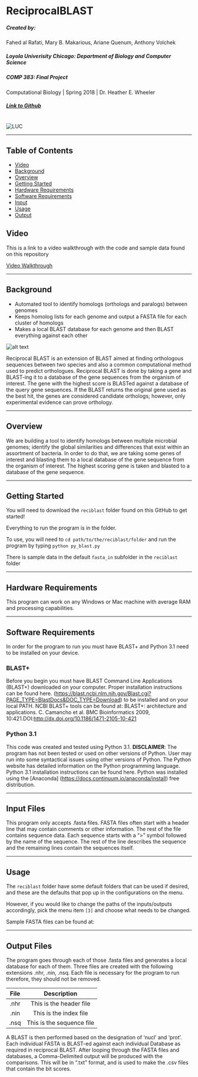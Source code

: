 # **ReciprocalBLAST**

##### Created by:
Fahed al Rafati, Mary B. Makarious, Ariane Quenum, Anthony Volchek
##### Loyola Univerisity Chicago: Department of Biology and Computer Science
##### COMP 383: Final Project
Computational Biology | Spring 2018 | Dr. Heather E. Wheeler

##### [Link to Github](https://github.com/m-makarious/ReciprocalBLAST)
#
![LUC](http://www.luc.edu/media/home/images/loyola-logo-tag.png)

---
## Table of Contents
* [Video](#video)
* [Background](#background)
* [Overview](#overview)
* [Getting Started](#gettingstarted)
* [Hardware Requirements](#hardware)
* [Software Requirements](#software)
* [Input](#input)
* [Usage](#usage)
* [Output](#output)


## Video
This is a link to a video walkthrough with the code and sample data found on this repository

[Video Walkthrough](https://streamable.com/1v1s2 "Video Walkthrough")

---

## Background
- Automated tool to identify homologs (orthologs and paralogs) between genomes
- Keeps homolog lists for each genome and output a FASTA file for each cluster of homologs
- Makes a local BLAST database for each genome and then BLAST everything against each other

![alt text](https://i.imgur.com/qQCafdD.png)

Reciprocal BLAST is an extension of BLAST aimed at finding orthologous sequences between two species and also a common computational method used to predict orthologues. Reciprocal BLAST is done by taking a gene and BLAST-ing it to a database of the gene sequences from the organism of interest. The gene with the highest score is BLASTed against a database of the query gene sequences. If the BLAST returns the original gene used as the best hit, the genes are considered candidate orthologs; however, only experimental evidence can prove  orthology.

---

## Overview <a id="overview"></a>
We are building a tool to identify homologs between multiple microbial genomes; identify the global similarities and differences that exist within an assortment of bacteria. In order to do that, we are taking some genes of interest and blasting them to a local database of the gene sequence from the organism of interest. The highest scoring gene is taken and blasted to a database of the gene sequence.
___

## Getting Started <a id="gettingstarted"></a>
You will need to download the `reciblast` folder found on this GitHub to get started!

Everything to run the program is in the folder.

To use, you will need to
`cd path/to/the/reciblast/folder`
and run the program by typing
`python py_blast.py`

There is sample data in the default `fasta_in` subfolder in the `reciblast`  folder
___

## Hardware Requirements <a id="hardware"></a>
This program can work on any Windows or Mac machine with average RAM and processing capabilities. 
___

## Software Requirements <a id="software"></a>
In order for the program to run you must have BLAST+ and Python 3.1 need to be installed on your device.

### BLAST+
Before you begin you must have BLAST Command Line Applications (BLAST+) downloaded on your computer. Proper installation instructions can be found here. (https://blast.ncbi.nlm.nih.gov/Blast.cgi?PAGE_TYPE=BlastDocs&DOC_TYPE=Download) to be installed and on your local PATH. NCBI BLAST+ tools can be found at: BLAST+: architecture and applications. C. Camancho et al. BMC Bioinformatics 2009, 10:421.DOI:http://dx.doi.org/10.1186/1471-2105-10-421


### Python 3.1 
This code was created and tested using Python 3.1. **DISCLAIMER**: The program has not been tested or used on other versions of Python. User may run into some syntactical issues using other versions of Python. The Python website has detailed information on the Python programming language. Python 3.1 installation instructions can be found here. Python was installed using the [Anaconda] (https://docs.continuum.io/anaconda/install) free distribution.

___

## Input Files <a id="input"></a>
This program only accepts .fasta files. FASTA files often start with a header line that may contain comments or other information. The rest of the file contains sequence data. Each sequence starts with a “>” symbol followed by the name of the sequence. The rest of the line describes the sequence and the remaining lines contain the sequences itself.
___

## Usage <a id="usage"></a>

The `reciblast` folder have some default folders that can be used if desired, and these are the defaults that pop up in the configurations on the menu.

However, if you would like to change the paths of the inputs/outputs accordingly, pick the menu item `[3]` and choose what needs to be changed.

Sample FASTA files can be found at:
___

## Output Files <a id="output"></a>
The program goes through each of those .fasta files and generates a local database for each of them. Three files are created with the following extensions .nhr, .nin, .nsq. Each file is necessary for the program to run therefore, they should not be removed.


| File | Description|
|:----:|:--:|
| .nhr    |  This is the header file  |
| .nin	 | This is the index file |
| .nsq | This is the sequence file|
          

A BLAST is then performed based on the designation of ‘nucl’ and ‘prot’. Each individual FASTA is BLAST-ed against each individual Database as required in reciprocal BLAST. After looping through the FASTA files and databases, a Comma-Delimited output will be produced with the comparisons. This will be in “.txt” format, and is used to make the .csv files that contain the bit scores.
